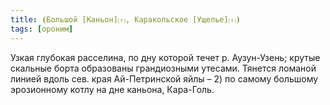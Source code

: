 ```yaml
---
title: ⦗Большой [Каньон]⒯, Каракольское [Ущелье]⒯⦘
tags: [ороним]
---
```


Узкая глубокая расселина, по дну которой течет р. Аузун-Узень; крутые скальные
борта образованы грандиозными утесами. Тянется ломаной линией вдоль сев. края
Ай-Петринской яйлы – 2) по самому большому эрозионному котлу на дне каньона,
Кара-Голь.
